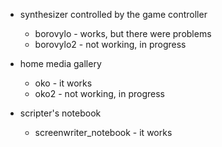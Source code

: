 * synthesizer controlled by the game controller
  - borovylo - works, but there were problems
  - borovylo2 - not working, in progress

* home media gallery
  - oko - it works
  - oko2 - not working, in progress

* scripter's notebook
  - screenwriter_notebook - it works
